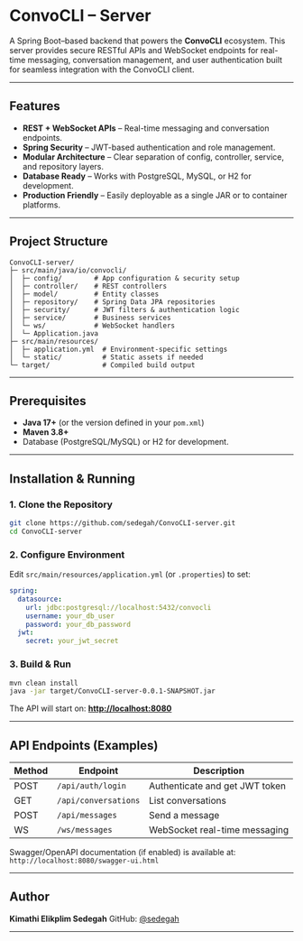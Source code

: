 # ConvoCLI – Server

A Spring Boot–based backend that powers the **ConvoCLI** ecosystem.
This server provides secure RESTful APIs and WebSocket endpoints for real-time messaging, conversation management, and user authentication built for seamless integration with the ConvoCLI client.

---

## Features

* **REST + WebSocket APIs** – Real-time messaging and conversation endpoints.
* **Spring Security** – JWT-based authentication and role management.
* **Modular Architecture** – Clear separation of config, controller, service, and repository layers.
* **Database Ready** – Works with PostgreSQL, MySQL, or H2 for development.
* **Production Friendly** – Easily deployable as a single JAR or to container platforms.

---

## Project Structure

```
ConvoCLI-server/
├─ src/main/java/io/convocli/
│  ├─ config/        # App configuration & security setup
│  ├─ controller/    # REST controllers
│  ├─ model/         # Entity classes
│  ├─ repository/    # Spring Data JPA repositories
│  ├─ security/      # JWT filters & authentication logic
│  ├─ service/       # Business services
│  └─ ws/            # WebSocket handlers
│  └─ Application.java
├─ src/main/resources/
│  ├─ application.yml  # Environment-specific settings
│  └─ static/          # Static assets if needed
└─ target/             # Compiled build output
```

---

## Prerequisites

* **Java 17+** (or the version defined in your `pom.xml`)
* **Maven 3.8+**
* Database (PostgreSQL/MySQL) or H2 for development.

---

## Installation & Running

### 1. Clone the Repository

```bash
git clone https://github.com/sedegah/ConvoCLI-server.git
cd ConvoCLI-server
```

### 2. Configure Environment

Edit `src/main/resources/application.yml` (or `.properties`) to set:

```yaml
spring:
  datasource:
    url: jdbc:postgresql://localhost:5432/convocli
    username: your_db_user
    password: your_db_password
  jwt:
    secret: your_jwt_secret
```

### 3. Build & Run

```bash
mvn clean install
java -jar target/ConvoCLI-server-0.0.1-SNAPSHOT.jar
```

The API will start on: **[http://localhost:8080](http://localhost:8080)**

---

## API Endpoints (Examples)

| Method | Endpoint             | Description                    |
| ------ | -------------------- | ------------------------------ |
| POST   | `/api/auth/login`    | Authenticate and get JWT token |
| GET    | `/api/conversations` | List conversations             |
| POST   | `/api/messages`      | Send a message                 |
| WS     | `/ws/messages`       | WebSocket real-time messaging  |

Swagger/OpenAPI documentation (if enabled) is available at:
`http://localhost:8080/swagger-ui.html`

---

## Author

**Kimathi Elikplim Sedegah**
GitHub: [@sedegah](https://github.com/sedegah)

---

